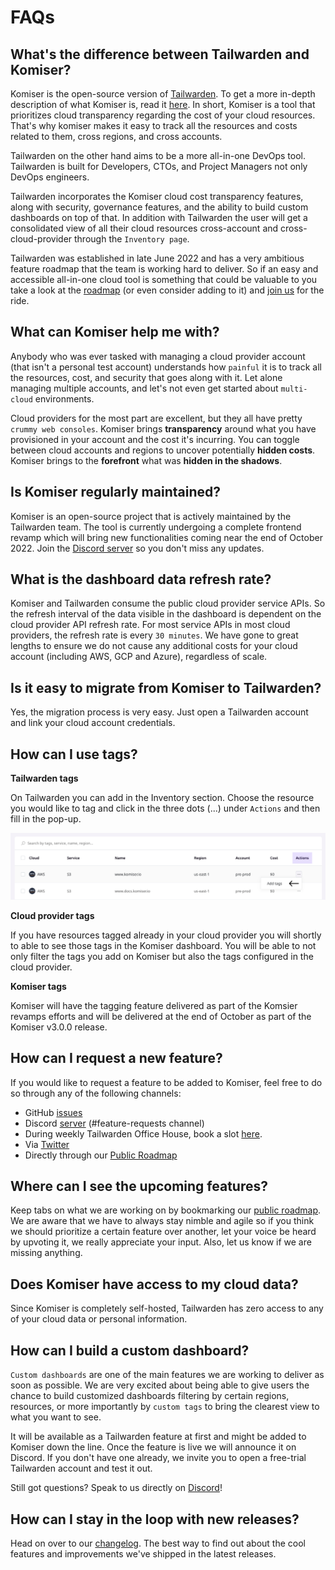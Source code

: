 # FAQs

## What's the difference between Tailwarden and Komiser?

Komiser is the open-source version of [Tailwarden](https://www.tailwarden.com/). To get a more in-depth description of what Komiser is, read it [here](/docs/Introduction/what-is-komiser.md). In short, Komiser is a tool that prioritizes cloud transparency regarding the cost of your cloud resources. That's why komiser makes it easy to track all the resources and costs related to them, cross regions, and cross accounts. 

Tailwarden on the other hand aims to be a more all-in-one DevOps tool. Tailwarden is built for Developers, CTOs, and Project Managers not only DevOps engineers. 

Tailwarden incorporates the Komiser cloud cost transparency features, along with security, governance features, and the ability to build custom dashboards on top of that. In addition with Tailwarden the user will get a consolidated view of all their cloud resources cross-account and cross-cloud-provider through the `Inventory page`. 

Tailwarden was established in late June 2022 and has a very ambitious feature roadmap that the team is working hard to deliver. So if an easy and accessible all-in-one cloud tool is something that could be valuable to you take a look at the [roadmap](https://tailwarden.canny.io/) (or even consider adding to it) and [join us](https://discord.tailwarden.com) for the ride. 

## What can Komiser help me with? 

Anybody who was ever tasked with managing a cloud provider account (that isn't a personal test account) understands how `painful` it is to track all the resources, cost, and security that goes along with it. Let alone managing multiple accounts, and let's not even get started about `multi-cloud` environments. 

Cloud providers for the most part are excellent, but they all have pretty `crummy web consoles`. Komiser brings **transparency** around what you have provisioned in your account and the cost it's incurring. You can toggle between cloud accounts and regions to uncover potentially **hidden costs**. Komiser brings to the **forefront** what was **hidden in the shadows**. 

## Is Komiser regularly maintained?

Komiser is an open-source project that is actively maintained by the Tailwarden team. The tool is currently undergoing a complete frontend revamp which will bring new functionalities coming near the end of October 2022. Join the [Discord server](https://discord.tailwarden.com) so you don't miss any updates.

## What is the dashboard data refresh rate?

Komiser and Tailwarden consume the public cloud provider service APIs. So the refresh interval of the data visible in the dashboard is dependent on the cloud provider API refresh rate. For most service APIs in most cloud providers, the refresh rate is every `30 minutes`. We have gone to great lengths to ensure we do not cause any additional costs for your cloud account (including AWS, GCP and Azure), regardless of scale.

## Is it easy to migrate from Komiser to Tailwarden?

Yes, the migration process is very easy. Just open a Tailwarden account and link your cloud account credentials.

## How can I use tags?


**Tailwarden tags**

On Tailwarden you can add in the Inventory section. Choose the resource you would like to tag and click in the three dots (...) under `Actions` and then fill in the pop-up.

![add-tags](../../static/img/add-tags.png)

**Cloud provider tags**

If you have resources tagged already in your cloud provider you will shortly to able to see those tags in the Komiser dashboard. You will be able to not only filter the tags you add on Komiser but also the tags configured in the cloud provider. 

**Komiser tags** 

Komiser will have the tagging feature delivered as part of the Komsier revamps efforts and will be delivered at the end of October as part of the Komiser v3.0.0 release. 

## How can I request a new feature?

If you would like to request a feature to be added to Komiser, feel free to do so through any of the following channels: 
- GitHub [issues](https://github.com/tailwarden/komiser/issues)
- Discord [server](https://discord.tailwarden.com) (#feature-requests channel)
- During weekly Tailwarden Office House, book a slot [here](https://calendly.com/jake-tailwarden). 
- Via [Twitter](https://twitter.com/tailwarden) 
- Directly through our [Public Roadmap](https://roadmap.tailwarden.com/komiser)

## Where can I see the upcoming features?

Keep tabs on what we are working on by bookmarking our [public roadmap](https://tailwarden.canny.io/). We are aware that we have to always stay nimble and agile so if you think we should prioritize a certain feature over another, let your voice be heard by upvoting it, we really appreciate your input. Also, let us know if we are missing anything. 

## Does Komiser have access to my cloud data?

Since Komiser is completely self-hosted, Tailwarden has zero access to any of your cloud data or personal information. 

## How can I build a custom dashboard? 

`Custom dashboards` are one of the main features we are working to deliver as soon as possible. We are very excited about being able to give users the chance to build customized dashboards filtering by certain regions, resources, or more importantly by `custom tags` to bring the clearest view to what you want to see. 

It will be available as a Tailwarden feature at first and might be added to Komiser down the line. Once the feature is live we will announce it on Discord. If you don't have one already, we invite you to open a free-trial Tailwarden account and test it out.

Still got questions? Speak to us directly on [Discord](https://discord.tailwarden.com)! 

## How can I stay in the loop with new releases?

Head on over to our [changelog](https://www.tailwarden.com/changelog). The best way to find out about the cool features and improvements we've shipped in the latest releases.